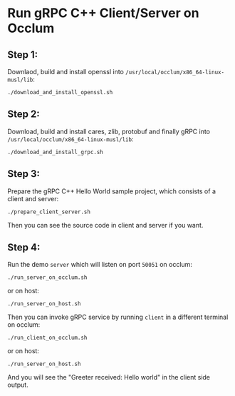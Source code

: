 # Run gRPC C++ Client/Server on Occlum

## Step 1:
Downlaod, build and install openssl into `/usr/local/occlum/x86_64-linux-musl/lib`:
```
./download_and_install_openssl.sh
```

## Step 2:
Download, build and install cares, zlib, protobuf and finally gRPC into `/usr/local/occlum/x86_64-linux-musl/lib`:
```
./download_and_install_grpc.sh
```

## Step 3:
Prepare the gRPC C++ Hello World sample project, which consists of a client and server:
```
./prepare_client_server.sh
```
Then you can see the source code in client and server if you want.

## Step 4:
Run the demo `server` which will listen on port `50051` on occlum:
```
./run_server_on_occlum.sh
```
or on host:
```
./run_server_on_host.sh
```
Then you can invoke gRPC service by running `client` in a different terminal on occlum:
```
./run_client_on_occlum.sh
```
or on host:
```
./run_server_on_host.sh
```
And you will see the "Greeter received: Hello world" in the client side output.
